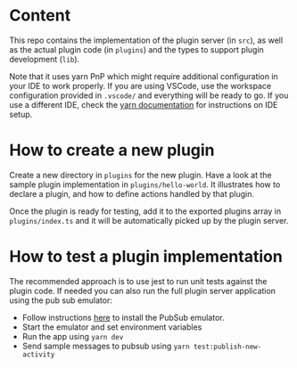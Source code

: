# Content

This repo contains the implementation of the plugin server (in `src`), as well as the actual plugin code (in `plugins`) and the types to support plugin development (`lib`).

Note that it uses yarn PnP which might require additional configuration in your IDE to work properly. If you are using VSCode, use the workspace configuration provided in `.vscode/` and everything will be ready to go. If you use a different IDE, check the [yarn documentation](https://yarnpkg.com/features/pnp#compatibility-table) for instructions on IDE setup.

# How to create a new plugin

Create a new directory in `plugins` for the new plugin. Have a look at the sample plugin implementation in `plugins/hello-world`. It illustrates how to declare a plugin, and how to define actions handled by that plugin.

Once the plugin is ready for testing, add it to the exported plugins array in `plugins/index.ts` and it will be automatically picked up by the plugin server.

# How to test a plugin implementation

The recommended approach is to use jest to run unit tests against the plugin code. If needed you can also run the full plugin server application using the pub sub emulator:

- Follow instructions [here](https://cloud.google.com/pubsub/docs/emulator) to install the PubSub emulator.
- Start the emulator and set environment variables
- Run the app using `yarn dev`
- Send sample messages to pubsub using `yarn test:publish-new-activity`
